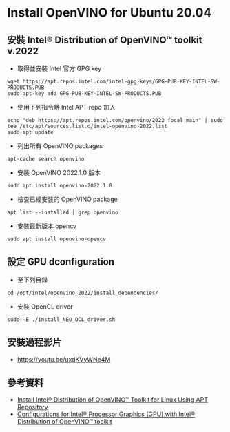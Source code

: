 # Install OpenVINO for Ubuntu 20.04

## 安裝 Intel® Distribution of OpenVINO™ toolkit v.2022
* 取得並安裝 Intel 官方 GPG key
```
wget https://apt.repos.intel.com/intel-gpg-keys/GPG-PUB-KEY-INTEL-SW-PRODUCTS.PUB 
sudo apt-key add GPG-PUB-KEY-INTEL-SW-PRODUCTS.PUB
```
* 使用下列指令將 Intel APT repo 加入
```
echo "deb https://apt.repos.intel.com/openvino/2022 focal main" | sudo tee /etc/apt/sources.list.d/intel-openvino-2022.list
sudo apt update
```
* 列出所有 OpenVINO packages
```
apt-cache search openvino
```
* 安裝 OpenVINO 2022.1.0 版本
```
sudo apt install openvino-2022.1.0
```
* 檢查已經安裝的 OpenVINO package
```
apt list --installed | grep openvino
```
* 安裝最新版本 opencv
```
sudo apt install openvino-opencv
```

## 設定 GPU dconfiguration
* 至下列目錄
```
cd /opt/intel/openvino_2022/install_dependencies/
```
* 安裝 OpenCL driver
```
sudo -E ./install_NEO_OCL_driver.sh
``` 

## 安裝過程影片
* https://youtu.be/uxdKVyWNe4M

## 參考資料
* [Install Intel® Distribution of OpenVINO™ Toolkit for Linux Using APT Repository](https://docs.openvino.ai/latest/openvino_docs_install_guides_installing_openvino_apt.html)
* [Configurations for Intel® Processor Graphics (GPU) with Intel® Distribution of OpenVINO™ toolkit](https://docs.openvino.ai/latest/openvino_docs_install_guides_configurations_for_intel_gpu.html)
